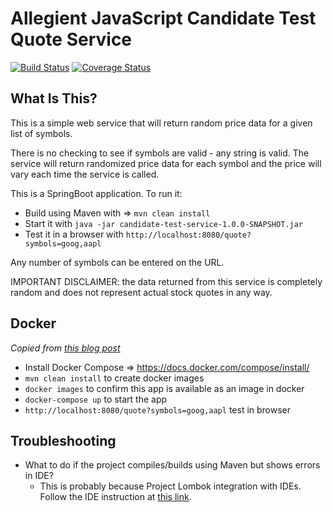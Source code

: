 # Allegient JavaScript Candidate Test Quote Service
[![Build Status](https://travis-ci.org/allegient-labs/candidate-test-service.svg?branch=master)](https://travis-ci.org/allegient-labs/candidate-test-service)
[![Coverage Status](https://coveralls.io/repos/github/allegient-labs/candidate-test-service/badge.svg?branch=master)](https://coveralls.io/github/allegient-labs/candidate-test-service?branch=master)

## What Is This?
This is a simple web service that will return random price data for a given list of symbols.

There is no checking to see if symbols are valid - any string is valid.  The service will return randomized price data for each symbol and the price will vary each time the service is called.

This is a SpringBoot application.  To run it:

- Build using Maven with => `mvn clean install`
- Start it with `java -jar candidate-test-service-1.0.0-SNAPSHOT.jar`
- Test it in a browser with `http://localhost:8080/quote?symbols=goog,aapl`
  
Any number of symbols can be entered on the URL.

IMPORTANT DISCLAIMER: the data returned from this service is completely random and does not represent actual
stock quotes in any way.

## Docker
*Copied from [this blog post](https://exampledriven.wordpress.com/2016/06/24/spring-boot-docker-example/)*

- Install Docker Compose => https://docs.docker.com/compose/install/
- `mvn clean install` to create docker images
- `docker images` to confirm this app is available as an image in docker
- `docker-compose up` to start the app
- `http://localhost:8080/quote?symbols=goog,aapl` test in browser

## Troubleshooting

* What to do if the project compiles/builds using Maven but shows errors in IDE?
  * This is probably because Project Lombok integration with IDEs. Follow the IDE instruction at [this link](https://projectlombok.org/download.html).

